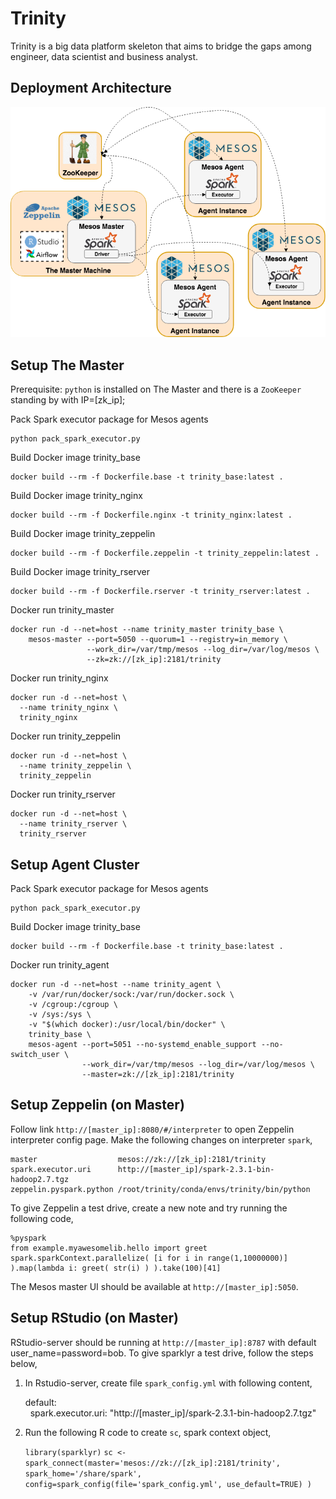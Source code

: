 # Trinity
Trinity is a big data platform skeleton that aims to bridge the gaps among engineer, data scientist and business analyst.

## Deployment Architecture
![](Deployment.Architecture.png)

## Setup The Master
Prerequisite: `python` is installed on The Master and there is a `ZooKeeper` standing by with IP=[zk_ip];

Pack Spark executor package for Mesos agents

    python pack_spark_executor.py

Build Docker image trinity_base

    docker build --rm -f Dockerfile.base -t trinity_base:latest .
    
Build Docker image trinity_nginx
    
    docker build --rm -f Dockerfile.nginx -t trinity_nginx:latest .

Build Docker image trinity_zeppelin

    docker build --rm -f Dockerfile.zeppelin -t trinity_zeppelin:latest .

Build Docker image trinity_rserver
    
    docker build --rm -f Dockerfile.rserver -t trinity_rserver:latest .
    
Docker run trinity_master

    docker run -d --net=host --name trinity_master trinity_base \
        mesos-master --port=5050 --quorum=1 --registry=in_memory \
                     --work_dir=/var/tmp/mesos --log_dir=/var/log/mesos \
                     --zk=zk://[zk_ip]:2181/trinity
          
Docker run trinity_nginx

    docker run -d --net=host \
      --name trinity_nginx \
      trinity_nginx
      
Docker run trinity_zeppelin

    docker run -d --net=host \
      --name trinity_zeppelin \
      trinity_zeppelin
      
Docker run trinity_rserver

    docker run -d --net=host \
      --name trinity_rserver \
      trinity_rserver
      
                    
## Setup Agent Cluster
Pack Spark executor package for Mesos agents

    python pack_spark_executor.py

Build Docker image trinity_base

    docker build --rm -f Dockerfile.base -t trinity_base:latest .

Docker run trinity_agent

    docker run -d --net=host --name trinity_agent \
        -v /var/run/docker/sock:/var/run/docker.sock \
        -v /cgroup:/cgroup \
        -v /sys:/sys \
        -v "$(which docker):/usr/local/bin/docker" \
        trinity_base \
        mesos-agent --port=5051 --no-systemd_enable_support --no-switch_user \
                    --work_dir=/var/tmp/mesos --log_dir=/var/log/mesos \
                    --master=zk://[zk_ip]:2181/trinity

      
## Setup Zeppelin (on Master)
Follow link `http://[master_ip]:8080/#/interpreter` to open Zeppelin interpreter config page.
Make the following changes on interpreter `spark`,

    master                  mesos://zk://[zk_ip]:2181/trinity
    spark.executor.uri      http://[master_ip]/spark-2.3.1-bin-hadoop2.7.tgz
    zeppelin.pyspark.python	/root/trinity/conda/envs/trinity/bin/python
    
To give Zeppelin a test drive, create a new note and try running the following code,

    %pyspark
    from example.myawesomelib.hello import greet
    spark.sparkContext.parallelize( [i for i in range(1,10000000)] ).map(lambda i: greet( str(i) ) ).take(100)[41]

The Mesos master UI should be available at `http://[master_ip]:5050`.

    
## Setup RStudio (on Master)
RStudio-server should be running at `http://[master_ip]:8787` with default user_name=password=bob.
To give sparklyr a test drive, follow the steps below,
1. In Rstudio-server, create file `spark_config.yml` with following content,

    default:<br/>
    &nbsp;&nbsp;spark.executor.uri: "http://[master_ip]/spark-2.3.1-bin-hadoop2.7.tgz"
        
2. Run the following R code to create `sc`, spark context object,

    `library(sparklyr)`
    `sc <- spark_connect(master='mesos://zk://[zk_ip]:2181/trinity', spark_home='/share/spark', config=spark_config(file='spark_config.yml', use_default=TRUE) )`